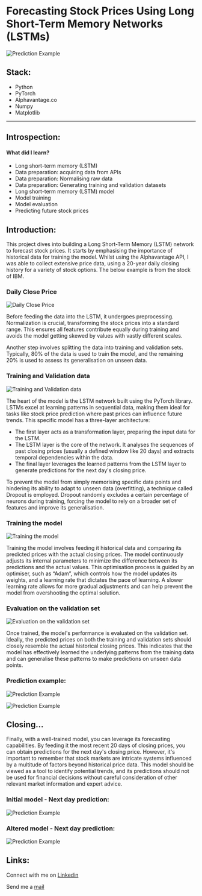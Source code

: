 # Forecasting Stock Prices Using Long Short-Term Memory Networks (LSTMs)

![Prediction Example]([images\predicted_next_day5.png] "Prediction Example")

## Stack:
* Python
* PyTorch
* Alphavantage.co
* Numpy
* Matplotlib
---
## Introspection:
#### What did I learn?
* Long short-term memory (LSTM)
* Data preparation: acquiring data from APIs
* Data preparation: Normalising raw data
* Data preparation: Generating training and validation datasets
* Long short-term memory (LSTM) model
* Model training
* Model evaluation
* Predicting future stock prices

## Introduction:

This project dives into building a Long Short-Term Memory (LSTM) network to forecast stock prices. It starts by emphasising the importance of historical data for training the model. Whilst using the Alphavantage API, I was able to collect extensive price data, using a 20-year daily closing history for a variety of stock options. The below example is from the stock of IBM.
### Daily Close Price
![Daily Close Price](images/Figure_1_Daily_close_price.png "Daily Close Price")

<!--![Daily Close Price](https://github.com/AlphaVantageSupport/time-series-forecasting-pytorch/raw/main/static/figure01-history-price.png "Daily Close Price")-->

Before feeding the data into the LSTM, it undergoes preprocessing. Normalization is crucial, transforming the stock prices into a standard range. This ensures all features contribute equally during training and avoids the model getting skewed by values with vastly different scales.

Another step involves splitting the data into training and validation sets. Typically, 80% of the data is used to train the model, and the remaining 20% is used to assess its generalisation on unseen data.

### Training and Validation data
![Training and Validation data](images/Figure_2_Training_Data.png "Training and Validation data")

The heart of the model is the LSTM network built using the PyTorch library. LSTMs excel at learning patterns in sequential data, making them ideal for tasks like stock price prediction where past prices can influence future trends. This specific model has a three-layer architecture:
* The first layer acts as a transformation layer, preparing the input data for the LSTM.
* The LSTM layer is the core of the network. It analyses the sequences of past closing prices (usually a defined window like 20 days) and extracts temporal dependencies within the data.
* The final layer leverages the learned patterns from the LSTM layer to generate predictions for the next day's closing price.

To prevent the model from simply memorising specific data points and hindering its ability to adapt to unseen data (overfitting), a technique called Dropout is employed. Dropout randomly excludes a certain percentage of neurons during training, forcing the model to rely on a broader set of features and improve its generalisation.

### Training the model
![Training the model](images/training.png "Training the model")

Training the model involves feeding it historical data and comparing its predicted prices with the actual closing prices. The model continuously adjusts its internal parameters to minimize the difference between its predictions and the actual values. This optimisation process is guided by an optimiser, such as “Adam”, which controls how the model updates its weights, and a learning rate that dictates the pace of learning. A slower learning rate allows for more gradual adjustments and can help prevent the model from overshooting the optimal solution.

### Evaluation on the validation set
![Evaluation on the validation set](images/Prediction1B.png "Evaluation on the validation set")

Once trained, the model's performance is evaluated on the validation set. Ideally, the predicted prices on both the training and validation sets should closely resemble the actual historical closing prices. This indicates that the model has effectively learned the underlying patterns from the training data and can generalise these patterns to make predictions on unseen data points.

### Prediction example:
![Prediction Example](images/Zoomed-prediction5a.png "Prediction Example")

![Prediction Example](images/Zoomed-prediction5b.png "Prediction Example")

## Closing...
Finally, with a well-trained model, you can leverage its forecasting capabilities. By feeding it the most recent 20 days of closing prices, you can obtain predictions for the next day's closing price. However, it's important to remember that stock markets are intricate systems influenced by a multitude of factors beyond historical price data. This model should be viewed as a tool to identify potential trends, and its predictions should not be used for financial decisions without careful consideration of other relevant market information and expert advice.

### Initial model - Next day prediction:
![Prediction Example](images/predicted_next_day3.png "Prediction Example")

### Altered model - Next day prediction:
![Prediction Example](images/predicted_next_day5.png "Prediction Example")

## Links:
Connect with me on [Linkedin](https://www.linkedin.com/in/dan-grout-430543167/)

Send me a [mail](mailto:dan.grout.architect@gmail.com)